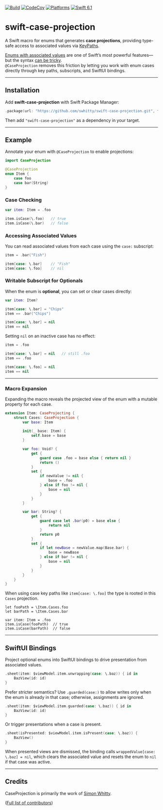 [![Build](https://github.com/swhitty/swift-case-projection/actions/workflows/build.yml/badge.svg)](https://github.com/swhitty/swift-case-projection/actions/workflows/build.yml)
[![CodeCov](https://codecov.io/gh/swhitty/swift-case-projection/graphs/badge.svg)](https://codecov.io/gh/swhitty/swift-case-projection)
[![Platforms](https://img.shields.io/endpoint?url=https%3A%2F%2Fswiftpackageindex.com%2Fapi%2Fpackages%2Fswhitty%2Fswift-case-projection%2Fbadge%3Ftype%3Dplatforms)](https://swiftpackageindex.com/swhitty/swift-case-projection) [![Swift 6.1](https://img.shields.io/endpoint?url=https%3A%2F%2Fswiftpackageindex.com%2Fapi%2Fpackages%2Fswhitty%2Fswift-case-projection%2Fbadge%3Ftype%3Dswift-versions)](https://swiftpackageindex.com/swhitty/swift-case-projection)

# swift-case-projection

A Swift macro for enums that generates **case projections**, providing type-safe access to associated values via [KeyPaths](https://docs.swift.org/swift-book/documentation/the-swift-programming-language/expressions/#Key-Path-Expression).

[Enums with associated values](https://docs.swift.org/swift-book/documentation/the-swift-programming-language/enumerations/#Associated-Values) are one of Swift’s most powerful features—but the syntax [can be tricky](https://goshdarnifcaseletsyntax.com).  
`@CaseProjection` removes this friction by letting you work with enum cases directly through key paths, subscripts, and SwiftUI bindings.

---

## Installation

Add **swift-case-projection** with Swift Package Manager:

```swift
.package(url: "https://github.com/swhitty/swift-case-projection.git", from: "0.1.0")
```

Then add `"swift-case-projection"` as a dependency in your target.

---

## Example

Annotate your enum with `@CaseProjection` to enable projections:

```swift
import CaseProjection

@CaseProjection
enum Item {
    case foo
    case bar(String)
}
```

### Case Checking

```swift
var item: Item = .foo

item.isCase(\.foo)   // true
item.isCase(\.bar)   // false
```

### Accessing Associated Values

You can read associated values from each case using the `case:` subscript:

```swift
item = .bar("Fish")

item[case: \.bar]    // "Fish"
item[case: \.foo]    // nil
```

### Writable Subscript for Optionals

When the enum is **optional**, you can set or clear cases directly:

```swift
var item: Item?

item[case: \.bar] = "Chips"
item == .bar("Chips")

item[case: \.bar] = nil
item == nil
```

Setting `nil` on an inactive case has no effect:

```swift
item = .foo

item[case: \.bar] = nil   // still .foo
item == .foo

item[case: \.foo] = nil
item == nil
```

---

### Macro Expansion

Expanding the macro reveals the projected view of the enum with a mutable property for each case.

```swift
extension Item: CaseProjecting {
    struct Cases: CaseProjection {
        var base: Item
        
        init(_ base: Item) {
            self.base = base
        }

        var foo: Void? {
            get {
                guard case .foo = base else { return nil }
                return ()
            }
            set {
                if newValue != nil {
                    base = .foo
                } else if foo != nil {
                    base = nil
                }
            }
        }

        var bar: String? {
            get {
                guard case let .bar(p0) = base else {
                    return nil
                }
                return p0
            }
            set {
                if let newBase = newValue.map(Base.bar) {
                    base = newBase
                } else if bar != nil {
                    base = nil
                }
            }
        }
    }
}
```

When using case key paths like `item[case: \.foo]` the type is rooted in this `Cases` projection.

```
let fooPath = \Item.Cases.foo
let barPath = \Item.Cases.bar

var item: Item = .foo
item.isCase(fooPath)  // true
item.isCase(barPath)  // false
```

---


## SwiftUI Bindings

Project optional enums into SwiftUI bindings to drive presentation from associated values.

```swift
.sheet(item: $viewModel.item.unwrapping(case: \.baz)) { id in
    BazView(id: id)
}
```

Prefer stricter semantics? Use `.guarded(case:)` to allow writes only when the enum is already in that case; otherwise, assignments are ignored.

```swift
.sheet(item: $viewModel.item.guarded(case: \.baz)) { id in
    BazView(id: id)
}
```

Or trigger presentations when a case is present.

```swift
.sheet(isPresented: $viewModel.item.isPresent(case: \.baz)) {
    BazView()
}
```

When presented views are dismissed, the binding calls `wrappedValue[case: \.baz] = nil`, which clears the associated value and resets the enum to `nil` if that case was active.

---


## Credits

CaseProjection is primarily the work of [Simon Whitty](https://github.com/swhitty).

([Full list of contributors](https://github.com/swhitty/swift-case-projection/graphs/contributors))
